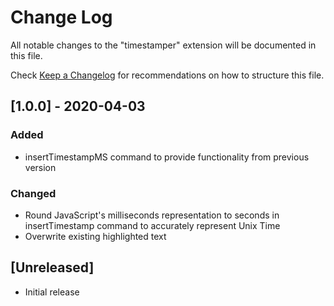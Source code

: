 # Change Log

All notable changes to the "timestamper" extension will be documented in this file.

Check [Keep a Changelog](http://keepachangelog.com/) for recommendations on how to structure this file.

## [1.0.0] - 2020-04-03
### Added
- insertTimestampMS command to provide functionality from previous version

### Changed
- Round JavaScript's milliseconds representation to seconds in insertTimestamp command to accurately represent Unix Time
- Overwrite existing highlighted text

## [Unreleased]
- Initial release
